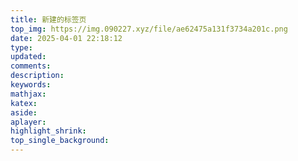 ```yaml
---
title: 新建的标签页
top_img: https://img.090227.xyz/file/ae62475a131f3734a201c.png
date: 2025-04-01 22:18:12
type:
updated:
comments:
description:
keywords:
mathjax:
katex:
aside:
aplayer:
highlight_shrink:
top_single_background:
---
```


